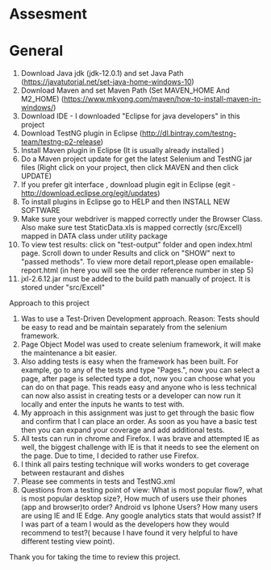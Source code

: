 # Assesment

# General
1. Download Java jdk (jdk-12.0.1) and set Java Path
(https://javatutorial.net/set-java-home-windows-10)
2. Download Maven and set Maven Path (Set MAVEN_HOME And M2_HOME)
(https://www.mkyong.com/maven/how-to-install-maven-in-windows/)
3. Download IDE - I downloaded "Eclipse for java developers" in this project
4. Download TestNG plugin in Eclipse (http://dl.bintray.com/testng-team/testng-p2-release)
5. Install Maven plugin in Eclipse (It is usually already installed )
6. Do a Maven project update for get the latest Selenium and TestNG jar files 
(Right click on your project, then click MAVEN and then click UPDATE)
7. If you prefer git interface , download plugin egit in Eclipse (egit - http://download.eclipse.org/egit/updates)
8. To install plugins in Eclipse go to HELP and then INSTALL NEW SOFTWARE
9. Make sure your webdriver is mapped correctly under the Browser Class. Also make sure test StaticData.xls is mapped correctly (src/Excell) mapped in DATA class under utility package
10. To view test results: click on "test-output" folder and open index.html page. Scroll down to under Results and click on "SHOW" next to "passed methods". To view more detail report,please open emailable-report.html (in here you will see the order reference number in step 5)
11. jxl-2.6.12.jar must be added to the build path manually of project. It is stored under "src/Excell"

Approach to this project
1. Was to use a Test-Driven Development approach. 
Reason: Tests should be easy to read and be maintain separately from the selenium framework.
2. Page Object Model was used to create selenium framework, it will make the maintenance a bit easier.
3. Also adding tests is easy when the framework has been built. For example, go to any of the tests and type "Pages.", now you can select a page, after page is selected type a dot, now you can choose what you can do on that page. This reads easy and anyone who is less technical can now also assist in creating tests or a developer can now run it locally and enter the inputs he wants to test with.
4. My approach in this assignment was just to get through the basic flow and confirm that I can place an order. As soon as you have a basic test then you can expand your coverage and add additional tests.
5. All tests can run in chrome and Firefox. I was brave and attempted IE as well, the biggest challenge with IE is that it needs to see the element on the page. Due to time, I decided to rather use Firefox.
6. I think all pairs testing technique will works wonders to get coverage between restaurant and dishes 
7. Please see comments in tests and TestNG.xml
8. Questions from a testing point of view: What is most popular flow?, what is most popular desktop size?, How much of users use their phones (app and browser)to order? Android vs Iphone Users? How many users are using IE and IE Edge. Any google analytics stats that would assist? If I was part of a team I would as the developers how they would recommend to test?( because I have found it very helpful to have different testing view point).

Thank you for taking the time to review this project. 